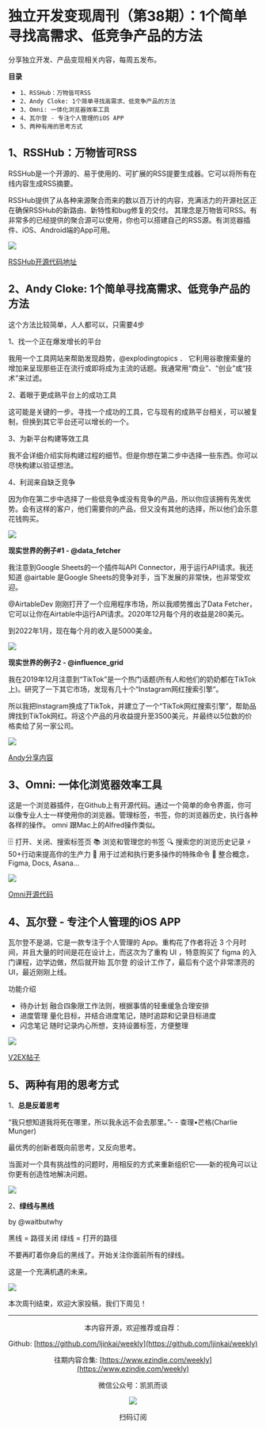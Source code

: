# 独立开发变现周刊（第38期）：1个简单寻找高需求、低竞争产品的方法

分享独立开发、产品变现相关内容，每周五发布。

**目录**
- `1、RSSHub：万物皆可RSS`
- `2、Andy Cloke: 1个简单寻找高需求、低竞争产品的方法`
- `3、Omni: 一体化浏览器效率工具`
- `4、瓦尔登 - 专注个人管理的iOS APP`
- `5、两种有用的思考方式`

## 1、RSSHub：万物皆可RSS

RSSHub是一个开源的、易于使用的、可扩展的RSS提要生成器。它可以将所有在线内容生成RSS摘要。

RSSHub提供了从各种来源聚合而来的数以百万计的内容，充满活力的开源社区正在确保RSSHub的新路由、新特性和bug修复的交付。
其理念是万物皆可RSS。有非常多的已经提供的聚合源可以使用，你也可以搭建自己的RSS源。有浏览器插件、iOS、Android端的App可用。

![](https://tva1.sinaimg.cn/large/008i3skNgy1gykj5oy903j31s20u0adv.jpg)

[RSSHub开源代码地址](https://github.com/DIYgod/RSSHub)

## 2、Andy Cloke: 1个简单寻找高需求、低竞争产品的方法

这个方法比较简单，人人都可以，只需要4步

1、找一个正在爆发增长的平台

我用一个工具网站来帮助发现趋势，@explodingtopics
． 它利用谷歌搜索量的增加来呈现那些正在流行或即将成为主流的话题。我通常用“商业”、“创业”或“技术”来过滤。

2、着眼于更成熟平台上的成功工具

这可能是关键的一步。寻找一个成功的工具，它与现有的成熟平台相关，可以被复制，但换到其它平台还可以增长的一个。

3、为新平台构建等效工具

我不会详细介绍实际构建过程的细节。但是你想在第二步中选择一些东西。你可以尽快构建以验证想法。

4、利润来自缺乏竞争

因为你在第二步中选择了一些低竞争或没有竞争的产品，所以你应该拥有先发优势。会有这样的客户，他们需要你的产品，但又没有其他的选择，所以他们会乐意花钱购买。

![](https://tva1.sinaimg.cn/large/008i3skNgy1gykj5r4tn9j30q00fegnb.jpg)

**现实世界的例子#1 - @data_fetcher**

我注意到Google Sheets的一个插件叫API Connector，用于运行API请求。我还知道 @airtable 是Google Sheets的竞争对手，当下发展的非常快，也非常受欢迎。

@AirtableDev 刚刚打开了一个应用程序市场，所以我顺势推出了Data Fetcher，它可以让你在Airtable中运行API请求。2020年12月每个月的收益是280美元。

到2022年1月，现在每个月的收入是5000美金。

![](https://tva1.sinaimg.cn/large/008i3skNgy1gykj5qw641j30qa0nata6.jpg)

**现实世界的例子2 - @influence_grid**

我在2019年12月注意到“TikTok”是一个热门话题(所有人和他们的奶奶都在TikTok上)。研究了一下其它市场，发现有几十个“Instagram网红搜索引擎”。

所以我把Instagram换成了TikTok，并建立了一个“TikTok网红搜索引擎”，帮助品牌找到TikTok网红。将这个产品的月收益提升至3500美元，并最终以5位数的价格卖给了另一家公司。

![](https://tva1.sinaimg.cn/large/008i3skNgy1gykj5qotg6j31to0u0aeq.jpg)

[Andy分享内容](https://twitter.com/clokehead/status/1340949414081392640)

## 3、Omni: 一体化浏览器效率工具

这是一个浏览器插件，在Github上有开源代码。通过一个简单的命令界面，你可以像专业人士一样使用你的浏览器。管理标签，书签，你的浏览器历史，执行各种各样的操作。
omni 跟Mac上的Alfred操作类似。

🗄 打开、关闭、搜索标签页
📚 浏览和管理您的书签
🔍 搜索您的浏览历史记录
⚡️ 50+行动来提高你的生产力
🔮 用于过滤和执行更多操作的特殊命令
🧩 整合概念，Figma, Docs, Asana…

![](https://tva1.sinaimg.cn/large/008i3skNgy1gykj5qgj7ej30hn0akgly.jpg)

[Omni开源代码](https://github.com/alyssaxuu/omni)

## 4、瓦尔登 - 专注个人管理的iOS APP

瓦尔登不是湖，它是一款专注于个人管理的 App。重构花了作者将近 3 个月时间，并且大量的时间是花在设计上，而这次为了重构 UI ，特意购买了 figma 的入门课程，边学边做，然后就开始 瓦尔登 的设计工作了，最后有个这个非常漂亮的UI，最近刚刚上线。

功能介绍

- 待办计划 融合四象限工作法则，根据事情的轻重缓急合理安排
- 进度管理 量化目标，并结合进度笔记，随时追踪和记录目标进度
- 闪念笔记 随时记录内心所想，支持设置标签，方便整理

![](https://tva1.sinaimg.cn/large/008i3skNgy1gykj5pt421j31jq0sgwkg.jpg)

[V2EX帖子](https://www.v2ex.com/t/829145)

## 5、两种有用的思考方式

1、**总是反着思考**

“我只想知道我将死在哪里，所以我永远不会去那里。”- - 查理•芒格(Charlie Munger)

最优秀的创新者既向前思考，又反向思考。

当面对一个具有挑战性的问题时，用相反的方式来重新组织它——新的视角可以让你更有创造性地解决问题。

![](https://tva1.sinaimg.cn/large/008i3skNgy1gykj5pidk6j30dw0dwwf3.jpg)

2、**绿线与黑线**

by @waitbutwhy

黑线 = 路径关闭
绿线 = 打开的路径

不要再盯着你身后的黑线了。开始关注你面前所有的绿线。

这是一个充满机遇的未来。

![](https://tva1.sinaimg.cn/large/008i3skNgy1gykj5p72j4j30xc0l278o.jpg)

本次周刊结束，欢迎大家投稿，我们下周见！

---
<center>
本内容开源，欢迎推荐或自荐：

Github: [https://github.com/ljinkai/weekly](https://github.com/ljinkai/weekly)

往期内容合集: [https://www.ezindie.com/weekly](https://www.ezindie.com/weekly)

微信公众号：凯凯而谈

![](http://qiniu.gafata.com/2019-03-17-web-bear.jpg?imageView2/2/w/200)

扫码订阅
</center>